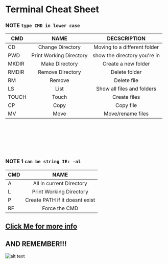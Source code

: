 # **Terminal Cheat Sheet**


### **NOTE** `type CMD in lower case`

| CMD   |     NAME   |         DECSCRIPTION    |
|----------|:---------------:|:-----------------:|
| CD |  Change Directory | Moving to a different folder|
| PWD|  Print Working Directory | show the directory you're in |
| MKDIR | Make Directory | Create a new folder|
| RMDIR | Remove Directory| Delete folder|
| RM | Remove| Delete file |
| LS | List| Show all files and folders |
| TOUCH | Touch | Create files |
| CP | Copy | Copy file|
| MV | Move | Move/rename files |

<br>
<br>
<br>
<br>
<br>

### **NOTE 1** `can be string IE: -al`

| CMD   |     NAME   |        
|----------|:---------------:|
| A | All in current Directory|
| L|  Print Working Directory | 
| P| Create PATH if it doesnt exist | 
| RF| Force the CMD| 

## [Click Me for more info ](https://www.ubuntupit.com/the-50-best-linux-commands-to-run-in-the-terminal/)

## AND REMEMBER!!!
![alt text](https://sd.keepcalms.com/i/keep-calm-and-stay-confused.png "MEME")

